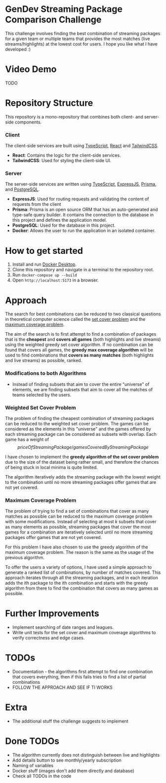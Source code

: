 # GenDev Streaming Package Comparison Challenge

This challenge involves finding the best combination of streaming packages for a given team or multiple teams that
provides the most matches (live streams/highlights) at the lowest cost for users. I hope you like what I have
developed :)

# Video Demo

TODO

# Repository Structure

This repository is a mono-repository that combines both client- and server-side components.

### Client

The client-side services are built using [TypeScript](https://www.typescriptlang.org/), [React](https://react.dev/)
and [TailwindCSS](https://tailwindcss.com/).

- **React**: Contains the logic for the client-side services.
- **TailwindCSS**: Used for styling the client-side UI.

### Server

The server-side services are written using [TypeScript](https://www.typescriptlang.org/),
[ExpressJS](https://expressjs.com/), [Prisma](https://www.prisma.io/), and
[PostgreSQL](https://www.postgresql.org/).

- **ExpressJS**: Used for routing requests and validating the content of requests from the client
- **Prisma**: Prisma is an open source ORM that has an auto-generated and type-safe query builder. It contains the
  connection to the database in this project and defines the application model.
- **PostgreSQL**: Used for the database in this project.
- **Docker**: Allows the user to run the application in an isolated container.

# How to get started

1. Install and run [Docker Desktop](https://www.docker.com/).
2. Clone this repository and navigate in a terminal to the repository root.
3. Run `docker-compose up --build`
4. Open `http://localhost:5173` in a browser.

# Approach

The search for best combinations can be reduced to two classical questions in theoretical computer science called the
[set cover problem](https://math.mit.edu/~goemans/18434S06/setcover-tamara.pdf) and the
[maximum coverage problem](https://en.wikipedia.org/wiki/Maximum_coverage_problem).

The aim of the search is to first attempt to find a combination of packages that is the **cheapest** and **covers all
games** (both highlights and live streams) using the weighted greedy set cover algorithm. If no combination can be
found that covers all games, the **greedy max coverage algorithm** will be used to find combinations that **covers as
many matches** (both highlights and live streams) as possible, ranked.

### Modifications to both Algorithms

- Instead of finding subsets that aim to cover the entire "universe" of elements, we are finding subsets that aim to
  cover all the matches of teams selected by the users.

### Weighted Set Cover Problem

The problem of finding the cheapest combination of streaming packages can be reduced to the weighted set cover
problem. The games can be considered as the elements in this "universe" and the games offered by each streaming
package can be considered as subsets with overlap. Each game has a weight of $$priceOfStreamingPackage /
gamesCoveredByStreamingPackage$$

I have chosen to implement the **greedy algorithm of the set cover problem** due to the size of the dataset being
rather small, and therefore the chances of being stuck in local minima is quite limited.

The algorithm iteratively adds the streaming package with the lowest weight to the combination until no more streaming packages offer games that are not yet covered.

### Maximum Coverage Problem

The problem of trying to find a set of combinations that cover as many matches as possible can be reduced to the maximum coverage problem with some modifications. Instead of selecting at most $k$ subsets that cover as many elements as possible, streaming packages that cover the most games for a combination are iteratively selected until no more streaming packages offer games that are not yet covered.

For this problem I have also chosen to use the greedy algorithm of the maximum coverage problem. The reason is the 
same as the usage of the previous algorithm.

To offer the users a variety of options, I have used a simple approach to generate a ranked list of combinations, by number of matches covered. This approach iterates through all the streaming packages, and in each iteration adds the ith package to the ith combination and starts with the greedy algorithm from there to find the combination that covers as many games as possible.

# Further Improvements

- Implement searching of date ranges and leagues.
- Write unit tests for the set cover and maximum coverage algorithms to verify correctness and edge cases.

# TODOs

- Documentation - the algorithms first attempt to find one combination that covers everything, then if this fails
  tries to find a list of partial combinations
- FOLLOW THE APPROACH AND SEE IF TI WORKS

# Extra
- The additional stuff the challenge suggests to implement

# Done TODOs
- The algorithm currently does not distinguish between live and highlights
- Add details button to see monthly/yearly subscription
- Naming of variables
- Docker stuff (images don't add them directly and database)
- Check all TODOs in the code